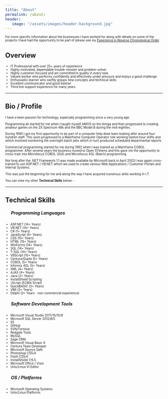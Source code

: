 ```yaml
---
title: "About"
permalink: /about/
header: 
   image: "/assets/images/header-background.jpg"
---
```

<p style="font-size:0.70em; margin-top:0; margin-bottom: 0;">
For more specific information about the businesses I have worked for along with details on some of the projects I have had the opportunity to be part of please see my <a href="https://julianmummery.github.io/experience/" target="_blank">Experience in Reverse Chronological Order</a>
  
<h2>Overview</h2>
<ul style="font-size:0.70em;">
  <li>IT Professional with over 25+ years of experience</li>
  <li>Highly motivated, dependable trouble-shooter and problem-solver</li>
  <li>Highly customer-focused and am committed to quality in every task</li>
  <li>Valued worker who performs confidently and effectively under pressure and enjoys a good challenge</li>
  <li>Enthusiastic learner who swiftly grasps new concepts and technical skills</li>
  <li>Excellent communicator and good listener</li>
  <li>Third line support experience for many years</li>
</ul>

<hr/>

<h2>Bio / Profile</h2>
<p style="font-size:0.70em; margin-top:0;">I have a keen passion for technology, especially programming since a very young age.</p>
<p style="font-size:0.70em; margin-top:0;">Programming all started for me when I taught myself AMOS on the Amiga and then progressed to creating amateur games on the ZX Spectrum 48k and the BBC Model B during the mid-eighties.</p>
<p style="font-size:0.70em; margin-top:0;">During 1990 I got my first opportunity to be part of a computer help desk team looking after around four hundren staff. This soon progressed to a Mainframe Computer Operator role working twelve hour shifts and which involved monitoring the overnight batch jobs which in-turn produced scheduled departmental reports.</p>
<p style="font-size:0.70em; margin-top:0;">Commercial programming started for me during 1992 when I was trained as a Mainframe COBOL programmer. After several years the business moved to Open SYstems and this gave me the opportunity to cross-train into Microfocus COBOL (GUI) and Microfocus 4GL (Batch) programming.</p>
<p style="font-size:0.70em; margin-top:0;">Not long after the .NET Framework 1.1 was made available by Microsoft back in April 2003 I was again cross-trained to use ASP.NET / VB.NET which we used to create various Web Applications / Customer Portals and Internal Systems.</p>
<p style="font-size:0.70em; margin-top:0;">This was just the beginning for me and along the way I have acquired numerous skills working in I.T.</p>
<p style="font-size:0.70em; margin-top:0;">You can view my other <strong>Technical Skills</strong> below: -</p>

<hr/>

<h2>Technical Skills</h2>
<h5 style="padding-left:1.3em;">Programming Languages</h5>
<ul style="font-size:0.70em;">
  <li>ASP.NET (14+ Years)</li>
  <li>VB.NET (14+ Years)</li>
  <li>C# (1+ Years)</li>  
  <li>JavaScript (6+ Years)</li>
  <li>CSS (15+ Years)</li>
  <li>HTML (15+ Years)</li>  
  <li>WinForms (14+ Years)</li>
  <li>SQL (14+ Years)</li>
  <li>T-SQL (14+ Years)</li>
  <li>VBScript (15+ Years)</li>
  <li>Centura/Gupta (5+ Years)</li>
  <li>COBOL (5+ Years)</li>
  <li>Informix 4GL (5+ Years)</li>
  <li>XML (4+ Years)</li>
  <li>AJAX (4+ Years)</li>
  <li>Java (2+ Years)</li>
  <li>InstallShield Scripting</li>
  <li>JScript (ECMA Script)</li>
  <li>QuickBASIC (3+ Years)</li> 
  <li>VB6 (3+ Years)</li>
  <li>Delphi (3+ Years - non-commercial experience)</li>  
</ul>

<h5 style="padding-left:1.3em;">Software Development Tools</h5>
<ul style="font-size:0.70em;">
  <li>Microsoft Visual Studio 2017/15/10/8</li>
  <li>Microsoft SQL Server 2012/8/5</li>
  <li>IIS</li>
  <li>GitHub</li>
  <li>SVN/Tortoise</li>
  <li>Redgate Tools</li>
  <li>MySQL</li>
  <li>Sage CRM</li>
  <li>Microsoft Visual Basic 6</li>
  <li>Centura Team Developer</li>
  <li>Microsoft Source Safe</li>
  <li>Photoshop CS5/4</li>
  <li>Flash CS5/4</li>
  <li>InstallShield 7/5.5</li>  
  <li>Microsoft Office / Visio</li>  
  <li>Unix/Linux VI Editor</li>   
</ul>

<h5 style="padding-left:1.3em;">OS / Platforms</h5>
<ul style="font-size:0.70em;">
  <li>Microsoft Operating Systems</li>
  <li>Unix/Linux Platforms</li>
</ul>


